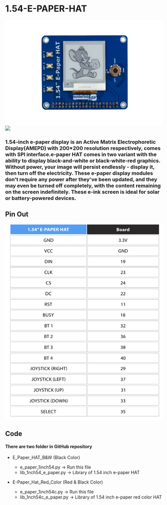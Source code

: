 # 1.54-E-PAPER-HAT

<img src = "https://github.com/sbcshop/1.54-E-Paper-HAT/blob/main/images/img1.png" />

<img src = "https://github.com/sbcshop/1.54-E-Paper-HAT/blob/main/images/img2.png" />

### 1.54-inch e-paper display is an Active Matrix Electrophoretic Display(AMEPD) with 200*200 resolution respectively, comes with SPI interface.e-paper HAT comes in two variant with the ability to display black-and-white or black-white-red graphics. Without power, your image will persist endlessly - display it, then turn off the electricity. These e-paper display modules don't require any power after they've been updated, and they may even be turned off completely, with the content remaining on the screen indefinitely. These e-ink screen is ideal for solar or battery-powered devices.

## Pin Out
<img src = "https://github.com/sbcshop/1.54-E-Paper-HAT/blob/main/images/img.jpg" />

## Code
#### There are two folder in GitHub repository
 * E_Paper_HAT_B&W (Black Color)
   * e_paper_1inch54.py        -> Run this file
   * lib_1nch54_e_paper.py -> Library of 1.54 inch e-paper HAT
   
 * E-Paper_Hat_Red_Color (Red & Black Color)
   * e_paper_1inch54c.py  -> Run this file 
   * lib_1nch54c_e_paper.py    -> Library of 1.54 inch e-paper red color HAT
   


